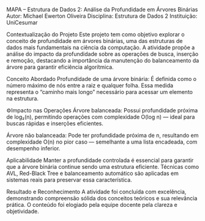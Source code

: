 MAPA – Estrutura de Dados 2: Análise da Profundidade em Árvores Binárias
Autor: Michael Ewerton Oliveira Disciplina: Estrutura de Dados 2 Instituição: UniCesumar

Contextualização do Projeto
Este projeto tem como objetivo explorar o conceito de profundidade em árvores binárias, uma das estruturas de dados mais fundamentais na ciência da computação. A atividade propõe a análise do impacto da profundidade sobre as operações de busca, inserção e remoção, destacando a importância da manutenção do balanceamento da árvore para garantir eficiência algorítmica.

Conceito Abordado
Profundidade de uma árvore binária: É definida como o número máximo de nós entre a raiz e qualquer folha. Essa medida representa o “caminho mais longo” necessário para acessar um elemento na estrutura.

⚙Impacto nas Operações
Árvore balanceada: Possui profundidade próxima de log₂(n), permitindo operações com complexidade O(log n) — ideal para buscas rápidas e inserções eficientes.

Árvore não balanceada: Pode ter profundidade próxima de n, resultando em complexidade O(n) no pior caso — semelhante a uma lista encadeada, com desempenho inferior.

Aplicabilidade
Manter a profundidade controlada é essencial para garantir que a árvore binária continue sendo uma estrutura eficiente. Técnicas como AVL, Red-Black Tree e balanceamento automático são aplicadas em sistemas reais para preservar essa característica.

Resultado e Reconhecimento
A atividade foi concluída com excelência, demonstrando compreensão sólida dos conceitos teóricos e sua relevância prática. O conteúdo foi elogiado pela equipe docente pela clareza e objetividade.
